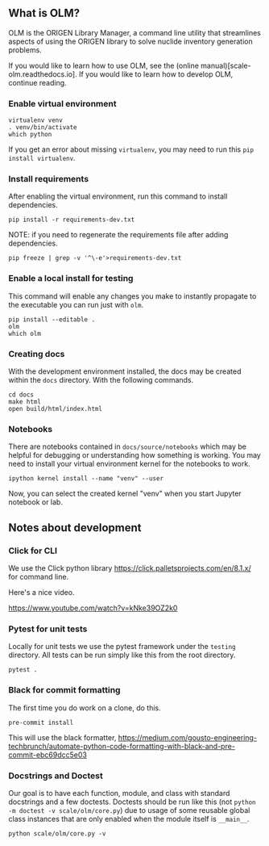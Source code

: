 ## What is OLM?

OLM is the ORIGEN Library Manager, a command line utility that streamlines
aspects of using the ORIGEN library to solve nuclide inventory generation problems.

If you would like to learn how to use OLM, see the (online manual)[scale-olm.readthedocs.io].
If you would like to learn how to develop OLM, continue reading.

### Enable virtual environment

```
virtualenv venv
. venv/bin/activate
which python
```

If you get an error about missing `virtualenv`, you may need to run this
`pip install virtualenv`.

### Install requirements

After enabling the virtual environment, run this command to install dependencies.

```
pip install -r requirements-dev.txt
```

NOTE: if you need to regenerate the requirements file after adding dependencies.
```
pip freeze | grep -v '^\-e'>requirements-dev.txt
```

### Enable a local install for testing

This command will enable any changes you make to instantly propagate to the executable
you can run just with `olm`.

```
pip install --editable .
olm
which olm
```

### Creating docs

With the development environment installed, the docs may be created within the
`docs` directory. With the following commands.

```
cd docs
make html
open build/html/index.html
```

### Notebooks

There are notebooks contained in `docs/source/notebooks` which may be helpful for debugging or
understanding how something is working. You may need to install your virtual environment
kernel for the notebooks to work.

```
ipython kernel install --name "venv" --user
```

Now, you can select the created kernel "venv" when you start Jupyter notebook or lab.

## Notes about development

### Click for CLI

We use the Click python library https://click.palletsprojects.com/en/8.1.x/
for command line.

Here's a nice video.

https://www.youtube.com/watch?v=kNke39OZ2k0


### Pytest for unit tests

Locally for unit tests we use the pytest framework under the `testing` directory.
All tests can be run simply like this from the root directory.

```
pytest .
```

### Black for commit formatting

The first time you do work on a clone, do this.
```
pre-commit install
```

This will use the black formatter,
https://medium.com/gousto-engineering-techbrunch/automate-python-code-formatting-with-black-and-pre-commit-ebc69dcc5e03

### Docstrings and Doctest

Our goal is to have each function, module, and class with standard docstrings and
a few doctests. Doctests should be run like this (not `python -m doctest -v scale/olm/core.py`)
due to usage of some reusable global class instances that are only enabled when the module
itself is `__main__`.

```
python scale/olm/core.py -v
```
